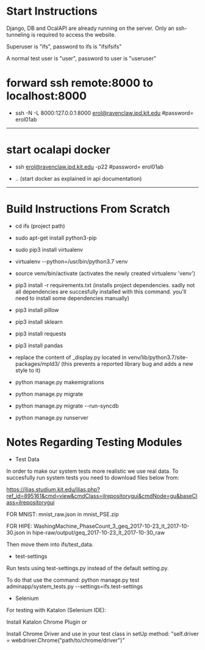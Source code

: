 # Start Instructions

Django, DB and OcalAPI are already running on the server. Only an ssh-tunneling is required to access the website. 

Superuser is "ifs", password to ifs is "ifsifsifs"

A normal test user is "user", password to user is "useruser"

 # forward ssh remote:8000 to localhost:8000


*  ssh -N -L 8000:127.0.0.1:8000 erol@ravenclaw.ipd.kit.edu     #password= erol01ab

---

 # start ocalapi docker


*  ssh erol@ravenclaw.ipd.kit.edu -p22    #password= erol01ab

*  .. (start docker as explained in api documentation)

---

# Build Instructions From Scratch


*  cd ifs   (project path)
 
*  sudo apt-get install python3-pip

*  sudo pip3 install virtualenv 

*  virtualenv --python=/usr/bin/python3.7 venv

*  source venv/bin/activate    (activates the newly created virtualenv 'venv')

*  pip3 install -r requirements.txt (installs project dependencies. sadly not all dependencies are succesfully installed with this command. you'll need to install some
  dependencies manually)

* pip3 install pillow
* pip3 install sklearn
* pip3 install requests
* pip3 install pandas

*  replace the content of _display.py located in venv/lib/python3.7/site-packages/mpld3/   (this prevents a reported library bug and adds a new style to it)

*  python manage.py makemigrations
*  python manage.py migrate
*  python manage.py migrate --run-syncdb
*  python manage.py runserver


# Notes Regarding Testing Modules

* Test Data

In order to make our system tests more realistic we use real data. To succesfully run system tests you need to download files below from:

https://ilias.studium.kit.edu/ilias.php?ref_id=895161&cmd=view&cmdClass=ilrepositorygui&cmdNode=gu&baseClass=ilrepositorygui

 FOR MNIST: mnist_raw.json      in      mnist_PSE.zip
 
 FOR HIPE: WashingMachine_PhaseCount_3_geq_2017-10-23_lt_2017-10-30.json    in      hipe-raw/output/geq_2017-10-23_lt_2017-10-30_raw
 
Then move them into ifs/test_data.

* test-settings

Run tests using test-settings.py instead of the default setting.py.

To do that use the command: python manage.py  test adminapp/system_tests.py --settings=ifs.test-settings

* Selenium

For testing with Katalon (Selenium IDE):

Install Katalon Chrome Plugin or

Install Chrome Driver and use in your test class in setUp method:  "self.driver = webdriver.Chrome("path/to/chrome/driver")"

